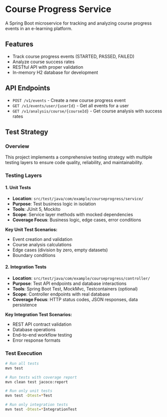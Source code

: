 # Course Progress Service

A Spring Boot microservice for tracking and analyzing course progress events in an e-learning platform.

## Features

- Track course progress events (STARTED, PASSED, FAILED)
- Analyze course success rates
- RESTful API with proper validation
- In-memory H2 database for development

## API Endpoints

- `POST /v1/events` - Create a new course progress event
- `GET /v1/events/user/{userId}` - Get all events for a user
- `GET /v1/analysis/course/{courseId}` - Get course analysis with success rates

## Test Strategy

### Overview

This project implements a comprehensive testing strategy with multiple testing layers to ensure code quality, reliability, and maintainability.

### Testing Layers

#### 1. Unit Tests
- **Location**: `src/test/java/com/example/courseprogress/service/`
- **Purpose**: Test business logic in isolation
- **Tools**: JUnit 5, Mockito
- **Scope**: Service layer methods with mocked dependencies
- **Coverage Focus**: Business logic, edge cases, error conditions

**Key Unit Test Scenarios:**
- Event creation and validation
- Course analysis calculations
- Edge cases (division by zero, empty datasets)
- Boundary conditions

#### 2. Integration Tests
- **Location**: `src/test/java/com/example/courseprogress/controller/`
- **Purpose**: Test API endpoints and database interactions
- **Tools**: Spring Boot Test, MockMvc, Testcontainers (optional)
- **Scope**: Controller endpoints with real database
- **Coverage Focus**: HTTP status codes, JSON responses, data persistence

**Key Integration Test Scenarios:**
- REST API contract validation
- Database operations
- End-to-end workflow testing
- Error response formats

### Test Execution

```bash
# Run all tests
mvn test

# Run tests with coverage report
mvn clean test jacoco:report

# Run only unit tests
mvn test -Dtest=*Test

# Run only integration tests  
mvn test -Dtest=*IntegrationTest